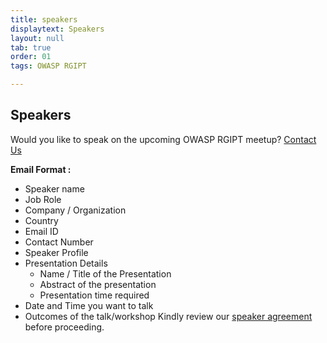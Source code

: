 ```yaml
---
title: speakers
displaytext: Speakers
layout: null
tab: true
order: 01
tags: OWASP RGIPT

---
```


## Speakers

Would you like to speak on the upcoming OWASP RGIPT meetup? [Contact Us](mailto:owasp@rgipt.ac.in)

**Email Format :**

- Speaker name
- Job Role
- Company / Organization
- Country
- Email ID
- Contact Number
- Speaker Profile
- Presentation Details
    - Name / Title of the Presentation
    - Abstract of the presentation
    - Presentation time required
- Date and Time you want to talk
- Outcomes of the talk/workshop
Kindly review our [speaker agreement](/www-policy/legal/speaker-agreement) before proceeding.
